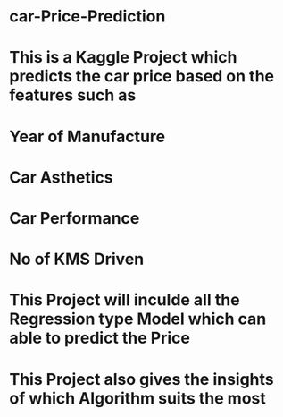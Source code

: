 # car-Price-Prediction

# This is a Kaggle Project which predicts the car price based on the features such as
# Year of Manufacture
# Car Asthetics
# Car Performance
# No of KMS Driven

# This Project will inculde all the Regression type Model which can able to predict the Price

# This Project also gives the insights of which Algorithm suits the most
